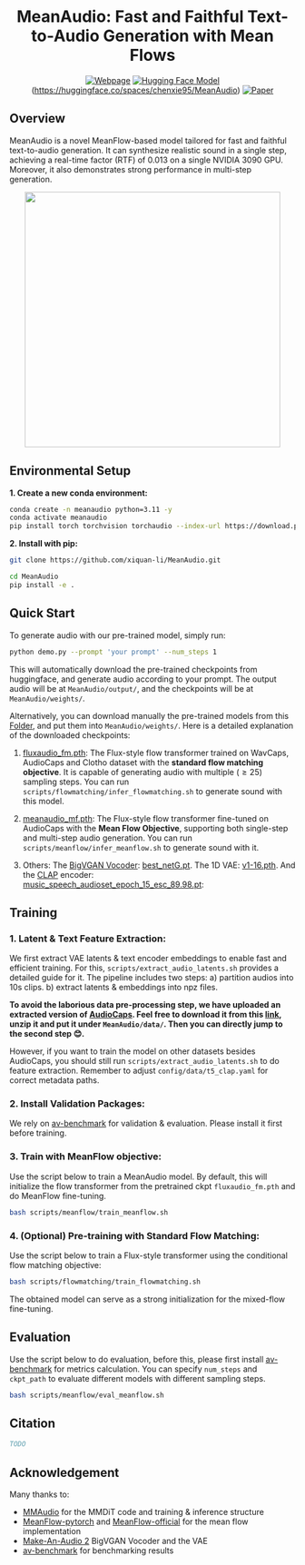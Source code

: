 <div align="center">
<p align="center">
  <h1>MeanAudio: Fast and Faithful Text-to-Audio Generation with Mean Flows</h1>
  <!-- <a href=>Paper</a> | <a href="https://meanaudio.github.io/">Webpage</a>  -->

  [![Webpage](https://img.shields.io/badge/Website-Visit-orange)](https://meanaudio.github.io/)
  [![Hugging Face Model](https://img.shields.io/badge/Hugging%20Face-Model-brightgreen)](https://huggingface.co/junxiliu/MeanAudio)(https://huggingface.co/spaces/chenxie95/MeanAudio)
  [![Paper](https://img.shields.io/badge/Paper-DOI-blue)](https://arxiv.org/html/2508.06098v1)



</p>
</div>


## Overview 
MeanAudio is a novel MeanFlow-based model tailored for fast and faithful text-to-audio generation. It can synthesize realistic sound in a single step, achieving a real-time factor (RTF) of 0.013 on a single NVIDIA 3090 GPU. Moreover, it also demonstrates strong performance in multi-step generation.

<div align="center">
  <img src="sets/performance.png" alt="" width="450">
</div>


## Environmental Setup

**1. Create a new conda environment:**

```bash
conda create -n meanaudio python=3.11 -y
conda activate meanaudio
pip install torch torchvision torchaudio --index-url https://download.pytorch.org/whl/cu118 --upgrade
```
<!-- ```
conda install -c conda-forge 'ffmpeg<7
```
(Optional, if you use miniforge and don't already have the appropriate ffmpeg) -->

**2. Install with pip:**

```bash
git clone https://github.com/xiquan-li/MeanAudio.git

cd MeanAudio
pip install -e .
```

<!-- (If you encounter the File "setup.py" not found error, upgrade your pip with pip install --upgrade pip) -->


## Quick Start

<!-- **1. Download pre-trained models:** -->
To generate audio with our pre-trained model, simply run: 
```bash 
python demo.py --prompt 'your prompt' --num_steps 1
```
This will automatically download the pre-trained checkpoints from huggingface, and generate audio according to your prompt. 
The output audio will be at `MeanAudio/output/`, and the checkpoints will be at `MeanAudio/weights/`. 

Alternatively, you can download manually the pre-trained models from this [Folder](https://drive.google.com/drive/folders/1nbIsVjl4pqLaAnqj-M8UPkahu28S59Kj?usp=sharing), and put them into `MeanAudio/weights/`. Here is a detailed explanation of the downloaded checkpoints: 


1. [fluxaudio_fm.pth](https://drive.google.com/file/d/1PAJ7Asx_3e9HiaUoGIfSXI3K7BqgBR9x/view?usp=sharing): The Flux-style flow transformer trained on WavCaps, AudioCaps and Clotho dataset with the **standard flow matching objective**. It is capable of generating audio with multiple ($\geq 25$) sampling steps. You can run `scripts/flowmatching/infer_flowmatching.sh` to generate sound with this model.

2. [meanaudio_mf.pth](https://drive.google.com/file/d/1BFWiHVJwdyXihE14znDYiAWF0-mnEtA7/view?usp=sharing): The Flux-style flow transformer fine-tuned on AudioCaps with the **Mean Flow Objective**, supporting both single-step and multi-step audio generation. You can run `scripts/meanflow/infer_meanflow.sh` to generate sound with it. 


3. Others: The [BigVGAN Vocoder](https://github.com/NVIDIA/BigVGAN): [best_netG.pt](https://drive.google.com/file/d/1PAJ7Asx_3e9HiaUoGIfSXI3K7BqgBR9x/view?usp=sharing). 
 The 1D VAE: [v1-16.pth](https://drive.google.com/file/d/1bJlNhGGjmDBKjz04bpOi-UjfuJILSiGU/view?usp=sharing). And the [CLAP](https://github.com/LAION-AI/CLAP) encoder:  
[music_speech_audioset_epoch_15_esc_89.98.pt](https://drive.google.com/file/d/1KGQ5Q8xHOoItPDdJAB8ry6kKJ5HkMyo9/view?usp=share_link): 

## Training

### 1. Latent & Text Feature Extraction: 
We first extract VAE latents & text encoder embeddings to enable fast and efficient training. For this, `scripts/extract_audio_latents.sh` provides a detailed guide for it. The pipeline includes two steps: a) partition audios into 10s clips. b) extract latents & embeddings into npz files. 

**To avoid the laborious data pre-processing step, we have uploaded an extracted version of [AudioCaps](https://audiocaps.github.io). Feel free to download it from this [link](https://drive.google.com/file/d/1C_P3ZQQWxUgMuCw-qvYj2C2r0iM35Sfy/view?usp=share_link), unzip it and put it under `MeanAudio/data/`. Then you can directly jump to the second step 😊.**

However, if you want to train the model on other datasets besides AudioCaps, you should still run `scripts/extract_audio_latents.sh` to do feature extraction. 
Remember to adjust `config/data/t5_clap.yaml` for correct metadata paths. 
### 2. Install Validation Packages: 
We rely on [av-benchmark](https://github.com/hkchengrex/av-benchmark) for validation & evaluation. Please install it first before training.

### 3. Train with MeanFlow objective: 
Use the script below to train a MeanAudio model. By default, this will initialize the flow transformer from the pretrained ckpt `fluxaudio_fm.pth` and do MeanFlow fine-tuning. 
```bash
bash scripts/meanflow/train_meanflow.sh
```

### 4. (Optional) Pre-training with Standard Flow Matching: 
Use the script below to train a Flux-style transformer using the conditional flow matching objective: 
```bash 
bash scripts/flowmatching/train_flowmatching.sh
```
The obtained model can serve as a strong initialization for the mixed-flow fine-tuning. 

## Evaluation

Use the script below to do evaluation, before this, please first install [av-benchmark](https://github.com/hkchengrex/av-benchmark) for metrics calculation. You can specify `num_steps` and `ckpt_path` to evaluate different models with different sampling steps. 
```bash
bash scripts/meanflow/eval_meanflow.sh 
```

## Citation

```bibtex
TODO
```



## Acknowledgement

Many thanks to:
- [MMAudio](https://github.com/hkchengrex/MMAudio) for the MMDiT code and training & inference structure
- [MeanFlow-pytorch](https://github.com/haidog-yaqub/MeanFlow) and [MeanFlow-official](https://github.com/Gsunshine/meanflow) for the mean flow implementation
- [Make-An-Audio 2](https://github.com/bytedance/Make-An-Audio-2) BigVGAN Vocoder and the VAE
- [av-benchmark](https://github.com/hkchengrex/av-benchmark) for benchmarking results
